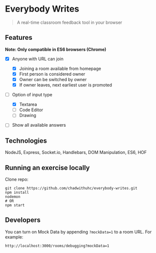 # Everybody Writes

> A real-time classroom feedback tool in your browser

## Features

__Note: Only compatible in ES6 browsers (Chrome)__

- [x] Anyone with URL can join
  - [x] Joining a room available from homepage
  - [x] First person is considered owner
  - [x] Owner can be switched by owner
  - [x] If owner leaves, next earliest user is promoted
- [ ] Option of input type
  - [x] Textarea
  - [ ] Code Editor
  - [ ] Drawing
- [ ] Show all available answers


## Technologies

NodeJS, Express, Socket.io, Handlebars, DOM Manipulation, ES6, HOF


## Running an exercise locally

Clone repo:  
```
git clone https://github.com/chadwithuhc/everybody-writes.git
npm install
nodemon
# OR
npm start
```

## Developers

You can turn on Mock Data by appending `?mockData=1` to a room URL. For example:
```
http://localhost:3000/rooms/debugging?mockData=1
```
